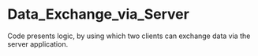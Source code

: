 # Data_Exchange_via_Server
Code presents logic, by using which two clients can exchange data via the server application.
